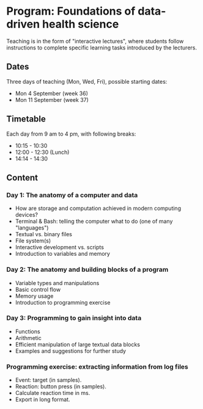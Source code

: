 # Program: Foundations of data-driven health science

Teaching is in the form of "interactive lectures", where students follow 
instructions to complete specific learning tasks introduced by the lecturers. 

## Dates

Three days of teaching (Mon, Wed, Fri), possible starting dates:
* Mon 4 September (week 36)
* Mon 11 September (week 37)

## Timetable

Each day from 9 am to 4 pm, with following breaks:

* 10:15 - 10:30
* 12:00 - 12:30 (Lunch)
* 14:14 - 14:30

## Content

[//]: # (Thought: Maybe it would be good to talk about "pipes" as a metaphor for linking functions.)

[//]: # (NB: below is likely to change order when we start writing the exercises!)

### Day 1: The anatomy of a computer and data

* How are storage and computation achieved in modern computing devices?
* Terminal & Bash: telling the computer what to do (one of many "languages")
* Textual vs. binary files
* File system(s)
* Interactive development vs. scripts
* Introduction to variables and memory

### Day 2: The anatomy and building blocks of a program

* Variable types and manipulations
* Basic control flow
* Memory usage
* Introduction to programming exercise

[//]: # (General: assessment of resource usage associated with task/variable)

### Day 3: Programming to gain insight into data

* Functions
* Arithmetic
* Efficient manipulation of large textual data blocks
* Examples and suggestions for further study

[//]: # (Programming language choices, resources, visualisation, stats)

[//]: # (The following should probably be moved to the beginning of the notebook "Exx-Parsing_Logfile.ipynb")

### Programming exercise: extracting information from log files

* Event: target (in samples).
* Reaction: button press (in samples).
* Calculate reaction time in ms.
* Export in long format.
